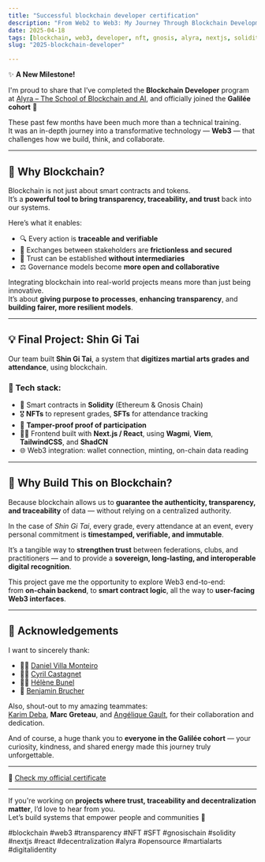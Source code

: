 ```yaml
---
title: "Successful blockchain developer certification"
description: "From Web2 to Web3: My Journey Through Blockchain Development with Alyra"
date: 2025-04-18
tags: [blockchain, web3, developer, nft, gnosis, alyra, nextjs, solidity]
slug: "2025-blockchain-developer"

---
```


✨ **A New Milestone!**

I'm proud to share that I’ve completed the **Blockchain Developer** program at [Alyra – The School of Blockchain and AI](https://www.alyra.fr/), and officially joined the **Galilée cohort** 🚀

These past few months have been much more than a technical training.  
It was an in-depth journey into a transformative technology — **Web3** — that challenges how we build, think, and collaborate.

---

## 🧭 Why Blockchain?

Blockchain is not just about smart contracts and tokens.  
It’s a **powerful tool to bring transparency, traceability, and trust** back into our systems.

Here’s what it enables:

- 🔍 Every action is **traceable and verifiable**
- 🧩 Exchanges between stakeholders are **frictionless and secured**
- 🤝 Trust can be established **without intermediaries**
- ⚖️ Governance models become **more open and collaborative**

Integrating blockchain into real-world projects means more than just being innovative.  
It’s about **giving purpose to processes**, **enhancing transparency**, and **building fairer, more resilient models**.

---

## 💡 Final Project: **Shin Gi Tai**

Our team built **Shin Gi Tai**, a system that **digitizes martial arts grades and attendance**, using blockchain.

### 🔧 Tech stack:
- 🔐 Smart contracts in **Solidity** (Ethereum & Gnosis Chain)
- 🎖️ **NFTs** to represent grades, **SFTs** for attendance tracking
- 🧾 **Tamper-proof proof of participation**
- 🧑‍💻 Frontend built with **Next.js / React**, using **Wagmi**, **Viem**, **TailwindCSS**, and **ShadCN**
- 🌐 Web3 integration: wallet connection, minting, on-chain data reading

---

## 🔗 Why Build This on Blockchain?

Because blockchain allows us to **guarantee the authenticity, transparency, and traceability** of data — without relying on a centralized authority.

In the case of *Shin Gi Tai*, every grade, every attendance at an event, every personal commitment is **timestamped, verifiable, and immutable**.

It’s a tangible way to **strengthen trust** between federations, clubs, and practitioners — and to provide a **sovereign, long-lasting, and interoperable digital recognition**.

This project gave me the opportunity to explore Web3 end-to-end:  
from **on-chain backend**, to **smart contract logic**, all the way to **user-facing Web3 interfaces**.

---

## 🙏 Acknowledgements

I want to sincerely thank:

- 🧑‍🏫 [Daniel Villa Monteiro](https://www.linkedin.com/in/daniel-villa-monteiro-blockchain/)
- 🧑‍🏫 [Cyril Castagnet](https://www.linkedin.com/in/cyrilcastagnet/)
- 🧑‍🏫 [Hélène Bunel](https://www.linkedin.com/in/helene-bunel-blockchain-ia/)
- 🌟  [Benjamin Brucher](https://www.linkedin.com/in/ben-bk/)

Also, shout-out to my amazing teammates:  
[Karim Deba](https://www.linkedin.com/in/karim-deba-708302120/), **Marc Greteau**, and [Angélique Gault](https://www.linkedin.com/in/ang%C3%A9lique-gault-92a070160/), for their collaboration and dedication.

And of course, a huge thank you to **everyone in the Galilée cohort** — your curiosity, kindness, and shared energy made this journey truly unforgettable.

---

📜 [Check my official certificate](https://certificate.alyra.fr/check/54C7E42CC2CCF0426D1428F059C681B500AA70BF888186683D1C6775CBA2D68AZWZxV1pUUytNVytYcE9tK2IwKzN4aVRDWC8vR1krMDE4T3NqUGgzWGNQRnVPOGsv)

---

If you're working on **projects where trust, traceability and decentralization matter**, I’d love to hear from you.  
Let’s build systems that empower people and communities 💪

#blockchain #web3 #transparency #NFT #SFT #gnosischain #solidity #nextjs #react #decentralization #alyra #opensource #martialarts #digitalidentity
